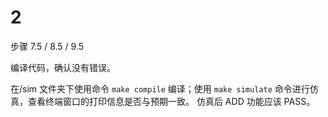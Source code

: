 # 2

步骤 7.5 / 8.5 / 9.5

编译代码，确认没有错误。

在/sim 文件夹下使用命令 `make compile` 编译；使用 `make simulate` 命令进行仿真，查看终端窗口的打印信息是否与预期一致。 仿真后 ADD 功能应该 PASS。
